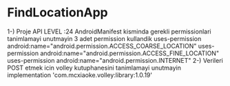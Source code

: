 # FindLocationApp
1-) Proje  API LEVEL :24 
     AndroidManifest kisminda gerekli permissionlari tanimlamayi unutmayin 3 adet permission kullandik 
      uses-permission android:name="android.permission.ACCESS_COARSE_LOCATION" 
      uses-permission android:name="android.permission.ACCESS_FINE_LOCATION" 
      uses-permission android:name="android.permission.INTERNET"
 2-) Verileri POST etmek icin volley kutuphanesini tanimlamayi unutmayin 
     implementation 'com.mcxiaoke.volley:library:1.0.19'      
